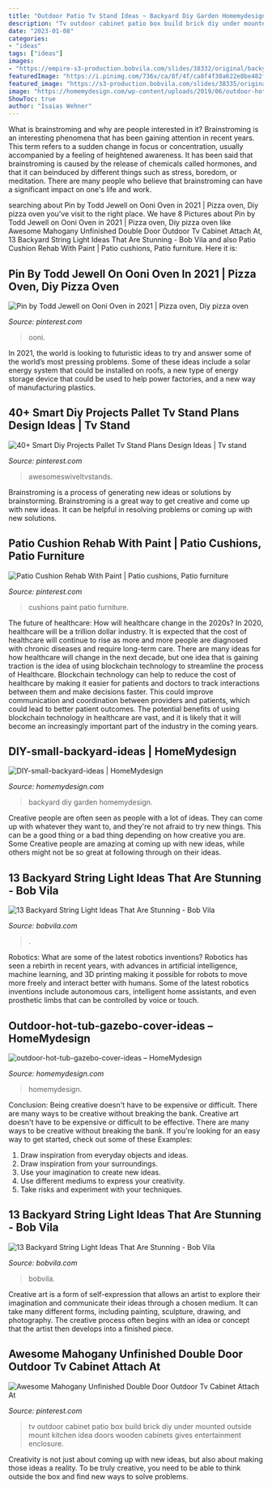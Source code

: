 ```yaml
---
title: "Outdoor Patio Tv Stand Ideas ~ Backyard Diy Garden Homemydesign"
description: "Tv outdoor cabinet patio box build brick diy under mounted outside mount kitchen idea doors wooden cabinets gives entertainment enclosure"
date: "2023-01-08"
categories:
- "ideas"
tags: ["ideas"]
images:
- "https://empire-s3-production.bobvila.com/slides/38332/original/backyard_patio_string_lights.jpg?1594226228"
featuredImage: "https://i.pinimg.com/736x/ca/8f/4f/ca8f4f30a622e8be482f568d3216f84b.jpg"
featured_image: "https://s3-production.bobvila.com/slides/38335/original/canopy_backyard_string_lights.jpg?1594226538"
image: "https://homemydesign.com/wp-content/uploads/2019/06/outdoor-hot-tub-gazebo-cover-ideas.jpg"
ShowToc: true
author: "Isaias Wehner"
---
```



What is brainstroming and why are people interested in it?
Brainstroming is an interesting phenomena that has been gaining attention in recent years. This term refers to a sudden change in focus or concentration, usually accompanied by a feeling of heightened awareness. It has been said that brainstroming is caused by the release of chemicals called hormones, and that it can beinduced by different things such as stress, boredom, or meditation. There are many people who believe that brainstroming can have a significant impact on one's life and work.

	

		
searching about Pin by Todd Jewell on Ooni Oven in 2021 | Pizza oven, Diy pizza oven you've visit to the right place. We have 8 Pictures about Pin by Todd Jewell on Ooni Oven in 2021 | Pizza oven, Diy pizza oven like Awesome Mahogany Unfinished Double Door Outdoor Tv Cabinet Attach At, 13 Backyard String Light Ideas That Are Stunning - Bob Vila and also Patio Cushion Rehab With Paint | Patio cushions, Patio furniture. Here it is:
		
    
## Pin By Todd Jewell On Ooni Oven In 2021 | Pizza Oven, Diy Pizza Oven

<img loading=lazy src="https://i.pinimg.com/736x/ef/d6/75/efd675df764750f6f1cfefcb19ecdbbc.jpg" onerror="this.onerror=null;this.src='https://tse2.mm.bing.net/th?id=OIP.7B5Noznpe-gcYrJOYLs2XwHaJ3&amp;pid=15.1';" alt="Pin by Todd Jewell on Ooni Oven in 2021 | Pizza oven, Diy pizza oven">

_Source: pinterest.com_

>ooni. 

	

In 2021, the world is looking to futuristic ideas to try and answer some of the world’s most pressing problems. Some of these ideas include a solar energy system that could be installed on roofs, a new type of energy storage device that could be used to help power factories, and a new way of manufacturing plastics.

    
## 40+ Smart Diy Projects Pallet Tv Stand Plans Design Ideas | Tv Stand

<img loading=lazy src="https://i.pinimg.com/736x/ca/8f/4f/ca8f4f30a622e8be482f568d3216f84b.jpg" onerror="this.onerror=null;this.src='https://tse3.mm.bing.net/th?id=OIP.bcUrELObzlvBxVhyuVwZCQHaHT&amp;pid=15.1';" alt="40+ Smart Diy Projects Pallet Tv Stand Plans Design Ideas | Tv stand">

_Source: pinterest.com_

>awesomeswiveltvstands. 

	

Brainstroming is a process of generating new ideas or solutions by brainstorming. Brainstroming is a great way to get creative and come up with new ideas. It can be helpful in resolving problems or coming up with new solutions.

    
## Patio Cushion Rehab With Paint | Patio Cushions, Patio Furniture

<img loading=lazy src="https://i.pinimg.com/736x/57/03/c7/5703c77839f0afb4359cca89209d2c39.jpg" onerror="this.onerror=null;this.src='https://tse2.mm.bing.net/th?id=OIP.EgIfPdgVFHuKVzxmZPhDxwHaJ3&amp;pid=15.1';" alt="Patio Cushion Rehab With Paint | Patio cushions, Patio furniture">

_Source: pinterest.com_

>cushions paint patio furniture. 

	

The future of healthcare: How will healthcare change in the 2020s?
In 2020, healthcare will be a trillion dollar industry. It is expected that the cost of healthcare will continue to rise as more and more people are diagnosed with chronic diseases and require long-term care. There are many ideas for how healthcare will change in the next decade, but one idea that is gaining traction is the idea of using blockchain technology to streamline the process of Healthcare. Blockchain technology can help to reduce the cost of healthcare by making it easier for patients and doctors to track interactions between them and make decisions faster. This could improve communication and coordination between providers and patients, which could lead to better patient outcomes. The potential benefits of using blockchain technology in healthcare are vast, and it is likely that it will become an increasingly important part of the industry in the coming years.

    
## DIY-small-backyard-ideas | HomeMydesign

<img loading=lazy src="https://homemydesign.com/wp-content/uploads/2015/05/DIY-small-backyard-ideas.jpg" onerror="this.onerror=null;this.src='https://tse2.mm.bing.net/th?id=OIP.kl2LdSwqnbtSFp7aJtB48QHaKa&amp;pid=15.1';" alt="DIY-small-backyard-ideas | HomeMydesign">

_Source: homemydesign.com_

>backyard diy garden homemydesign. 

	

Creative people are often seen as people with a lot of ideas. They can come up with whatever they want to, and they're not afraid to try new things. This can be a good thing or a bad thing depending on how creative you are. Some Creative people are amazing at coming up with new ideas, while others might not be so great at following through on their ideas.

    
## 13 Backyard String Light Ideas That Are Stunning - Bob Vila

<img loading=lazy src="https://s3-production.bobvila.com/slides/38335/original/canopy_backyard_string_lights.jpg?1594226538" onerror="this.onerror=null;this.src='https://tse1.mm.bing.net/th?id=OIP.v7gIPp8GnKMzPc1SwExh3AHaJ4&amp;pid=15.1';" alt="13 Backyard String Light Ideas That Are Stunning - Bob Vila">

_Source: bobvila.com_

>. 

	

Robotics: What are some of the latest robotics inventions?
Robotics has seen a rebirth in recent years, with advances in artificial intelligence, machine learning, and 3D printing making it possible for robots to move more freely and interact better with humans. Some of the latest robotics inventions include autonomous cars, intelligent home assistants, and even prosthetic limbs that can be controlled by voice or touch.

    
## Outdoor-hot-tub-gazebo-cover-ideas – HomeMydesign

<img loading=lazy src="https://homemydesign.com/wp-content/uploads/2019/06/outdoor-hot-tub-gazebo-cover-ideas.jpg" onerror="this.onerror=null;this.src='https://tse4.mm.bing.net/th?id=OIP.wGpNw0GzeYEuWTAkAhQB-wHaJ4&amp;pid=15.1';" alt="outdoor-hot-tub-gazebo-cover-ideas – HomeMydesign">

_Source: homemydesign.com_

>homemydesign. 

	

Conclusion: Being creative doesn't have to be expensive or difficult. There are many ways to be creative without breaking the bank.
Creative art doesn't have to be expensive or difficult to be effective. There are many ways to be creative without breaking the bank. If you're looking for an easy way to get started, check out some of these Examples: 
1. Draw inspiration from everyday objects and ideas.
2. Draw inspiration from your surroundings.
3. Use your imagination to create new ideas. 
4. Use different mediums to express your creativity.
5. Take risks and experiment with your techniques.

    
## 13 Backyard String Light Ideas That Are Stunning - Bob Vila

<img loading=lazy src="https://empire-s3-production.bobvila.com/slides/38332/original/backyard_patio_string_lights.jpg?1594226228" onerror="this.onerror=null;this.src='https://tse3.mm.bing.net/th?id=OIP.G4IPIkEmvYxqNEqJyCR82QHaFX&amp;pid=15.1';" alt="13 Backyard String Light Ideas That Are Stunning - Bob Vila">

_Source: bobvila.com_

>bobvila. 

	

Creative art is a form of self-expression that allows an artist to explore their imagination and communicate their ideas through a chosen medium. It can take many different forms, including painting, sculpture, drawing, and photography. The creative process often begins with an idea or concept that the artist then develops into a finished piece.

    
## Awesome Mahogany Unfinished Double Door Outdoor Tv Cabinet Attach At

<img loading=lazy src="https://i.pinimg.com/736x/82/24/0d/82240db34f708026d308d4e65de45b2b--porch-ideas-patio-ideas.jpg" onerror="this.onerror=null;this.src='https://tse4.mm.bing.net/th?id=OIP.lej_M959vh_XCuTnZMxb0gHaFj&amp;pid=15.1';" alt="Awesome Mahogany Unfinished Double Door Outdoor Tv Cabinet Attach At">

_Source: pinterest.com_

>tv outdoor cabinet patio box build brick diy under mounted outside mount kitchen idea doors wooden cabinets gives entertainment enclosure. 

	

Creativity is not just about coming up with new ideas, but also about making those ideas a reality. To be truly creative, you need to be able to think outside the box and find new ways to solve problems.

